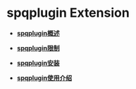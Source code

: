 # spqplugin Extension

-   **[spqplugin概述](spqplugin概述.md)**  

-   **[spqplugin限制](spqplugin限制.md)**  

-   **[spqplugin安装](spqplugin安装.md)**  

-   **[spqplugin使用介绍](spqplugin使用介绍.md)**  